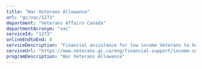 ```yaml
---
title: "War Veterans Allowance"
url: "gc/vac/1273"
department: "Veterans Affairs Canada"
departmentAcronym: "vac"
serviceId: "1273"
onlineEndtoEnd: 0
serviceDescription: "Financial assistance for low income Veterans to help meet basic needs"
serviceUrl: "https://www.veterans.gc.ca/eng/financial-support/income-support/war-veterans-allowance"
programDescription: "War Veterans Allowance"
---
```

